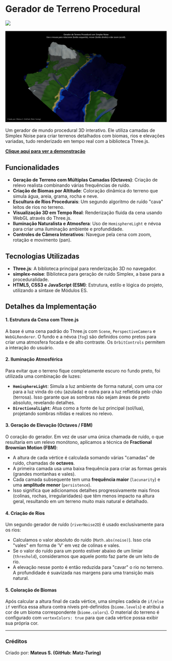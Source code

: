 # Gerador de Terreno Procedural

<img src="https://user-images.githubusercontent.com/74038190/212284115-f47cd8ff-2ffb-4b04-b5bf-4d1c14c0247f.gif" width="1000">
  
![Captura de Tela Principal](img/1.png)

Um gerador de mundo procedural 3D interativo. Ele utiliza camadas de Simplex Noise para criar terrenos detalhados com biomas, rios e elevações variadas, tudo renderizado em tempo real com a biblioteca Three.js.

[**Clique aqui para ver a demonstração**](https://procedural-terrain-gen.netlify.app/)  

##  Funcionalidades

-   **Geração de Terreno com Múltiplas Camadas (Octaves)**: Criação de relevo realista combinando várias frequências de ruído.
-   **Criação de Biomas por Altitude**: Coloração dinâmica do terreno que simula água, areia, grama, rocha e neve.
-   **Escultura de Rios Procedurais**: Um segundo algoritmo de ruído "cava" leitos de rios no terreno.
-   **Visualização 3D em Tempo Real**: Renderização fluida da cena usando WebGL através do Three.js.
-   **Iluminação Naturalista e Atmosfera**: Uso de `HemisphereLight` e névoa para criar uma iluminação ambiente e profundidade.
-   **Controles de Câmera Interativos**: Navegue pela cena com zoom, rotação e movimento (pan).

##  Tecnologias Utilizadas

-   **Three.js**: A biblioteca principal para renderização 3D no navegador.
-   **simplex-noise**: Biblioteca para geração de ruído Simplex, a base para a proceduralidade.
-   **HTML5, CSS3 e JavaScript (ESM)**: Estrutura, estilo e lógica do projeto, utilizando a sintaxe de Módulos ES.

##  Detalhes da Implementação

#### 1. Estrutura da Cena com Three.js
A base é uma cena padrão do Three.js com `Scene`, `PerspectiveCamera` e `WebGLRenderer`. O fundo e a névoa (`fog`) são definidos como pretos para criar uma atmosfera focada e de alto contraste. Os `OrbitControls` permitem a interação do usuário.

#### 2. Iluminação Atmosférica
Para evitar que o terreno fique completamente escuro no fundo preto, foi utilizada uma combinação de luzes:
-   **`HemisphereLight`**: Simula a luz ambiente de forma natural, com uma cor para a luz vinda do céu (azulada) e outra para a luz refletida pelo chão (terrosa). Isso garante que as sombras não sejam áreas de preto absoluto, revelando detalhes.
-   **`DirectionalLight`**: Atua como a fonte de luz principal (sol/lua), projetando sombras nítidas e realces no relevo.

#### 3. Geração de Elevação (Octaves / FBM)
O coração do gerador. Em vez de usar uma única chamada de ruído, o que resultaria em um relevo monótono, aplicamos a técnica de **Fractional Brownian Motion (FBM)**:
-   A altura de cada vértice é calculada somando várias "camadas" de ruído, chamadas de **octaves**.
-   A primeira camada usa uma baixa frequência para criar as formas gerais (grandes montanhas e vales).
-   Cada camada subsequente tem uma **frequência maior** (`lacunarity`) e uma **amplitude menor** (`persistence`).
-   Isso significa que adicionamos detalhes progressivamente mais finos (colinas, rochas, irregularidades) que têm menos impacto na altura geral, resultando em um terreno muito mais natural e detalhado.

#### 4. Criação de Rios
Um segundo gerador de ruído (`riverNoise2D`) é usado exclusivamente para os rios:
-   Calculamos o valor absoluto do ruído (`Math.abs(noise)`). Isso cria "vales" em forma de 'V' em vez de colinas e vales.
-   Se o valor do ruído para um ponto estiver abaixo de um limiar (`threshold`), consideramos que aquele ponto faz parte de um leito de rio.
-   A elevação nesse ponto é então reduzida para "cavar" o rio no terreno. A profundidade é suavizada nas margens para uma transição mais natural.

#### 5. Coloração de Biomas
Após calcular a altura final de cada vértice, uma simples cadeia de `if/else if` verifica essa altura contra níveis pré-definidos (`biome.levels`) e atribui a cor de um bioma correspondente (`biome.colors`). O material do terreno é configurado com `vertexColors: true` para que cada vértice possa exibir sua própria cor.

---

### Créditos

Criado por: **Mateus S. (GitHub: Matz-Turing)**
